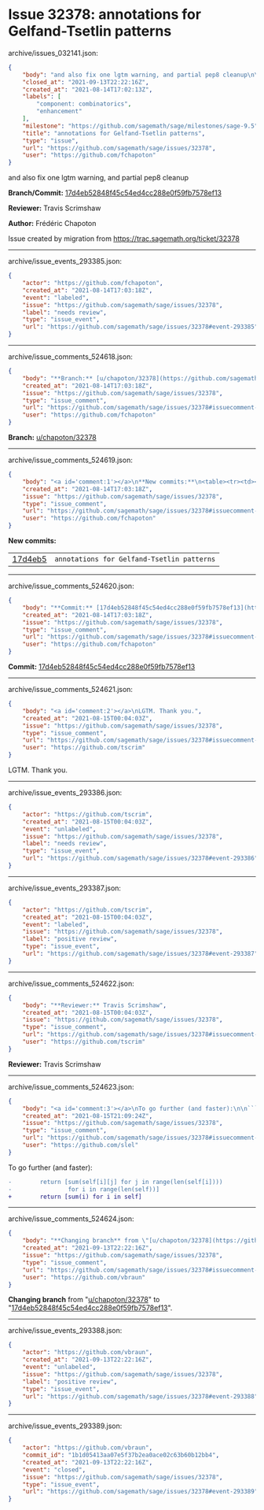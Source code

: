 # Issue 32378: annotations for Gelfand-Tsetlin patterns

archive/issues_032141.json:
```json
{
    "body": "and also fix one lgtm warning, and partial pep8 cleanup\n\n**Branch/Commit:** [17d4eb52848f45c54ed4cc288e0f59fb7578ef13](https://github.com/sagemath/sagetrac-mirror/commit/17d4eb52848f45c54ed4cc288e0f59fb7578ef13)\n\n**Reviewer:** Travis Scrimshaw\n\n**Author:** Fr\u00e9d\u00e9ric Chapoton\n\nIssue created by migration from https://trac.sagemath.org/ticket/32378\n\n",
    "closed_at": "2021-09-13T22:22:16Z",
    "created_at": "2021-08-14T17:02:13Z",
    "labels": [
        "component: combinatorics",
        "enhancement"
    ],
    "milestone": "https://github.com/sagemath/sage/milestones/sage-9.5",
    "title": "annotations for Gelfand-Tsetlin patterns",
    "type": "issue",
    "url": "https://github.com/sagemath/sage/issues/32378",
    "user": "https://github.com/fchapoton"
}
```
and also fix one lgtm warning, and partial pep8 cleanup

**Branch/Commit:** [17d4eb52848f45c54ed4cc288e0f59fb7578ef13](https://github.com/sagemath/sagetrac-mirror/commit/17d4eb52848f45c54ed4cc288e0f59fb7578ef13)

**Reviewer:** Travis Scrimshaw

**Author:** Frédéric Chapoton

Issue created by migration from https://trac.sagemath.org/ticket/32378





---

archive/issue_events_293385.json:
```json
{
    "actor": "https://github.com/fchapoton",
    "created_at": "2021-08-14T17:03:18Z",
    "event": "labeled",
    "issue": "https://github.com/sagemath/sage/issues/32378",
    "label": "needs review",
    "type": "issue_event",
    "url": "https://github.com/sagemath/sage/issues/32378#event-293385"
}
```



---

archive/issue_comments_524618.json:
```json
{
    "body": "**Branch:** [u/chapoton/32378](https://github.com/sagemath/sagetrac-mirror/tree/u/chapoton/32378)",
    "created_at": "2021-08-14T17:03:18Z",
    "issue": "https://github.com/sagemath/sage/issues/32378",
    "type": "issue_comment",
    "url": "https://github.com/sagemath/sage/issues/32378#issuecomment-524618",
    "user": "https://github.com/fchapoton"
}
```

**Branch:** [u/chapoton/32378](https://github.com/sagemath/sagetrac-mirror/tree/u/chapoton/32378)



---

archive/issue_comments_524619.json:
```json
{
    "body": "<a id='comment:1'></a>\n**New commits:**\n<table><tr><td><a href=\"https://github.com/sagemath/sagetrac-mirror/commit/17d4eb52848f45c54ed4cc288e0f59fb7578ef13\">17d4eb5</a></td><td><code>annotations for Gelfand-Tsetlin patterns</code></td></tr></table>\n",
    "created_at": "2021-08-14T17:03:18Z",
    "issue": "https://github.com/sagemath/sage/issues/32378",
    "type": "issue_comment",
    "url": "https://github.com/sagemath/sage/issues/32378#issuecomment-524619",
    "user": "https://github.com/fchapoton"
}
```

<a id='comment:1'></a>
**New commits:**
<table><tr><td><a href="https://github.com/sagemath/sagetrac-mirror/commit/17d4eb52848f45c54ed4cc288e0f59fb7578ef13">17d4eb5</a></td><td><code>annotations for Gelfand-Tsetlin patterns</code></td></tr></table>




---

archive/issue_comments_524620.json:
```json
{
    "body": "**Commit:** [17d4eb52848f45c54ed4cc288e0f59fb7578ef13](https://github.com/sagemath/sagetrac-mirror/commit/17d4eb52848f45c54ed4cc288e0f59fb7578ef13)",
    "created_at": "2021-08-14T17:03:18Z",
    "issue": "https://github.com/sagemath/sage/issues/32378",
    "type": "issue_comment",
    "url": "https://github.com/sagemath/sage/issues/32378#issuecomment-524620",
    "user": "https://github.com/fchapoton"
}
```

**Commit:** [17d4eb52848f45c54ed4cc288e0f59fb7578ef13](https://github.com/sagemath/sagetrac-mirror/commit/17d4eb52848f45c54ed4cc288e0f59fb7578ef13)



---

archive/issue_comments_524621.json:
```json
{
    "body": "<a id='comment:2'></a>\nLGTM. Thank you.",
    "created_at": "2021-08-15T00:04:03Z",
    "issue": "https://github.com/sagemath/sage/issues/32378",
    "type": "issue_comment",
    "url": "https://github.com/sagemath/sage/issues/32378#issuecomment-524621",
    "user": "https://github.com/tscrim"
}
```

<a id='comment:2'></a>
LGTM. Thank you.



---

archive/issue_events_293386.json:
```json
{
    "actor": "https://github.com/tscrim",
    "created_at": "2021-08-15T00:04:03Z",
    "event": "unlabeled",
    "issue": "https://github.com/sagemath/sage/issues/32378",
    "label": "needs review",
    "type": "issue_event",
    "url": "https://github.com/sagemath/sage/issues/32378#event-293386"
}
```



---

archive/issue_events_293387.json:
```json
{
    "actor": "https://github.com/tscrim",
    "created_at": "2021-08-15T00:04:03Z",
    "event": "labeled",
    "issue": "https://github.com/sagemath/sage/issues/32378",
    "label": "positive review",
    "type": "issue_event",
    "url": "https://github.com/sagemath/sage/issues/32378#event-293387"
}
```



---

archive/issue_comments_524622.json:
```json
{
    "body": "**Reviewer:** Travis Scrimshaw",
    "created_at": "2021-08-15T00:04:03Z",
    "issue": "https://github.com/sagemath/sage/issues/32378",
    "type": "issue_comment",
    "url": "https://github.com/sagemath/sage/issues/32378#issuecomment-524622",
    "user": "https://github.com/tscrim"
}
```

**Reviewer:** Travis Scrimshaw



---

archive/issue_comments_524623.json:
```json
{
    "body": "<a id='comment:3'></a>\nTo go further (and faster):\n\n```diff\n-        return [sum(self[i][j] for j in range(len(self[i])))\n-                for i in range(len(self))]\n+        return [sum(i) for i in self]\n```",
    "created_at": "2021-08-15T21:09:24Z",
    "issue": "https://github.com/sagemath/sage/issues/32378",
    "type": "issue_comment",
    "url": "https://github.com/sagemath/sage/issues/32378#issuecomment-524623",
    "user": "https://github.com/slel"
}
```

<a id='comment:3'></a>
To go further (and faster):

```diff
-        return [sum(self[i][j] for j in range(len(self[i])))
-                for i in range(len(self))]
+        return [sum(i) for i in self]
```



---

archive/issue_comments_524624.json:
```json
{
    "body": "**Changing branch** from \"[u/chapoton/32378](https://github.com/sagemath/sagetrac-mirror/tree/u/chapoton/32378)\" to \"[17d4eb52848f45c54ed4cc288e0f59fb7578ef13](https://github.com/sagemath/sagetrac-mirror/commit/17d4eb52848f45c54ed4cc288e0f59fb7578ef13)\".",
    "created_at": "2021-09-13T22:22:16Z",
    "issue": "https://github.com/sagemath/sage/issues/32378",
    "type": "issue_comment",
    "url": "https://github.com/sagemath/sage/issues/32378#issuecomment-524624",
    "user": "https://github.com/vbraun"
}
```

**Changing branch** from "[u/chapoton/32378](https://github.com/sagemath/sagetrac-mirror/tree/u/chapoton/32378)" to "[17d4eb52848f45c54ed4cc288e0f59fb7578ef13](https://github.com/sagemath/sagetrac-mirror/commit/17d4eb52848f45c54ed4cc288e0f59fb7578ef13)".



---

archive/issue_events_293388.json:
```json
{
    "actor": "https://github.com/vbraun",
    "created_at": "2021-09-13T22:22:16Z",
    "event": "unlabeled",
    "issue": "https://github.com/sagemath/sage/issues/32378",
    "label": "positive review",
    "type": "issue_event",
    "url": "https://github.com/sagemath/sage/issues/32378#event-293388"
}
```



---

archive/issue_events_293389.json:
```json
{
    "actor": "https://github.com/vbraun",
    "commit_id": "1b1d05413aa07e5f37b2ea0ace02c63b60b12bb4",
    "created_at": "2021-09-13T22:22:16Z",
    "event": "closed",
    "issue": "https://github.com/sagemath/sage/issues/32378",
    "type": "issue_event",
    "url": "https://github.com/sagemath/sage/issues/32378#event-293389"
}
```
